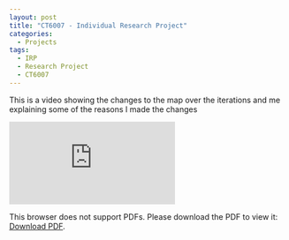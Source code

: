 ```yaml
---
layout: post
title: "CT6007 - Individual Research Project"
categories:
  - Projects
tags:
  - IRP
  - Research Project
  - CT6007
---
```

This is a video showing the changes to the map over the iterations and me explaining some of the reasons I made the changes

<embed src="https://github.com/morgansellis/morgansellis.github.io/blob/master/docs/Morgan_Ellis_IRP.pdf" type="application/pdf">
        <p>This browser does not support PDFs. Please download the PDF to view it: <a href="https://github.com/morgansellis/morgansellis.github.io/blob/master/docs/Morgan_Ellis_IRP.pdf">Download PDF</a>.</p>

